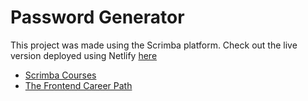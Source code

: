 # Password Generator

  This project was made using the Scrimba platform. Check out the live version deployed using Netlify [here](https://dynamic-melba-b7480f.netlify.app) 

- [Scrimba Courses](https://scrimba.com/allcourses)
- [The Frontend Career Path](https://scrimba.com/learn/frontend)


